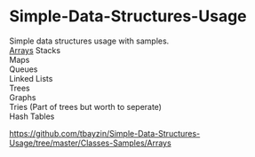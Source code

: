# Simple-Data-Structures-Usage


Simple data structures usage with samples. <br>
 <a href="
https://github.com/tbayzin/Simple-Data-Structures-Usage/tree/master/Classes-Samples/Arrays
">Arrays</a>
Stacks   <br>
Maps    <br>
Queues     <br>
Linked Lists  <br>
Trees  <br>
Graphs   <br>
Tries (Part of trees but worth to seperate)  <br>
Hash Tables <br>

https://github.com/tbayzin/Simple-Data-Structures-Usage/tree/master/Classes-Samples/Arrays
